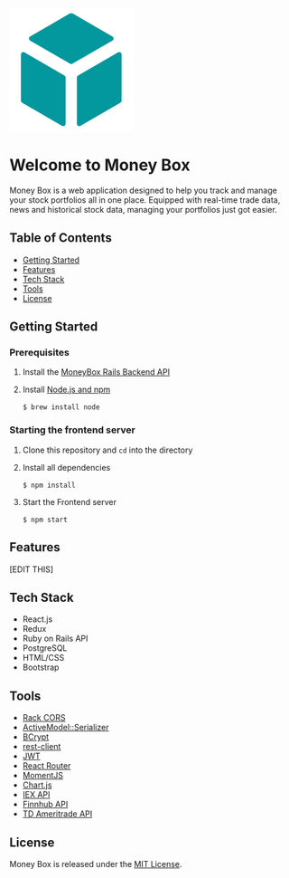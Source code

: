 ![Logo of the project](https://github.com/PeaWarrior/MoneyBox-front/blob/master/src/logo.png?raw=true)

# Welcome to Money Box

Money Box is a web application designed to help you track and manage your stock portfolios all in one place. Equipped with real-time trade data, news and historical stock data, managing your portfolios just got easier.

## Table of Contents
* [Getting Started](#getting-started)
* [Features](#features)
* [Tech Stack](#tech-stack)
* [Tools](#tools)
* [License](#license)

## Getting Started

### Prerequisites

1. Install the [MoneyBox Rails Backend API](https://github.com/PeaWarrior/MoneyBox-back)
2. Install [Node.js and npm](https://www.npmjs.com/get-npm)

    ```console
    $ brew install node
    ```

### Starting the frontend server
1. Clone this repository and `cd` into the directory
2. Install all dependencies

   ```console
   $ npm install
   ```

3. Start the Frontend server

    ```console
    $ npm start
    ```

## Features

[EDIT THIS]

## Tech Stack
* React.js
* Redux
* Ruby on Rails API
* PostgreSQL
* HTML/CSS
* Bootstrap

## Tools
* [Rack CORS](https://github.com/cyu/rack-cors)
* [ActiveModel::Serializer](https://github.com/rails-api/active_model_serializers)
* [BCrypt](https://github.com/codahale/bcrypt-ruby)
* [rest-client](https://rubygems.org/gems/rest-client)
* [JWT](https://github.com/jwt/ruby-jwt)
* [React Router](https://reacttraining.com/react-router/web/guides/quick-start)
* [MomentJS](https://momentjs.com/)
* [Chart.js](https://github.com/jerairrest/react-chartjs-2)
* [IEX API](https://iexcloud.io/)
* [Finnhub API](https://finnhub.io/)
* [TD Ameritrade API](https://developer.tdameritrade.com/apis)

## License

Money Box is released under the [MIT License](https://opensource.org/licenses/MIT).